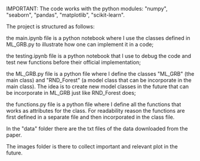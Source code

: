 IMPORTANT: The code works with the python modules: "numpy", "seaborn", "pandas", "matplotlib", "scikit-learn".

The project is structured as follows:

the main.ipynb file is a python notebook where I use the classes defined in ML_GRB.py to illustrate how one can implement it in a code;

the testing.ipynb file is a python notebook that I use to debug the code and test new functions before their official implementation;

the ML_GRB.py file is a python file where I define the classes "ML_GRB" (the main class) and "RND_Forest" (a model class that can be incorporate in the main class).
The idea is to create new model classes in the future that can be incorporate in ML_GRB just like RND_Forest does;

the functions.py file is a python file where I define all the functions that works as attributes for the class. 
For readability reason the functions are first defined in a separate file and then incorporated in the class file.

In the "data" folder there are the txt files of the data downloaded from the paper.

The images folder is there to collect important and relevant plot in the future. 
